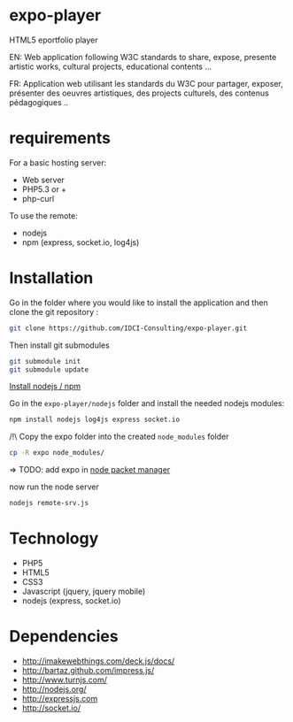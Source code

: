 expo-player
===========

HTML5 eportfolio player

EN:
Web application following W3C standards
to share, expose, presente
artistic works, cultural projects, educational contents ...

FR:
Application web utilisant les standards du W3C
pour partager, exposer, présenter
des oeuvres artistiques, des projects culturels, des contenus pédagogiques ..

requirements
============

For a basic hosting server:

 * Web server
 * PHP5.3 or +
 * php-curl

To use the remote:

 * nodejs
 * npm (express, socket.io, log4js)

Installation
============

Go in the folder where you would like to install the application and then clone
the git repository :

```sh
git clone https://github.com/IDCI-Consulting/expo-player.git
```

Then install git submodules

```sh
git submodule init
git submodule update
```

[Install nodejs / npm](http://nodejs.org/)

Go in the `expo-player/nodejs` folder and install the needed nodejs modules:

```sh
npm install nodejs log4js express socket.io
```

/!\ Copy the expo folder into the created `node_modules` folder

```sh
cp -R expo node_modules/
```

=> TODO: add expo in [node packet manager](https://npmjs.org/)

now run the node server

```sh
nodejs remote-srv.js
```

Technology
==========

 * PHP5
 * HTML5
 * CSS3
 * Javascript (jquery, jquery mobile)
 * nodejs (express, socket.io)

Dependencies
============

 * http://imakewebthings.com/deck.js/docs/
 * http://bartaz.github.com/impress.js/
 * http://www.turnjs.com/
 * http://nodejs.org/
 * http://expressjs.com
 * http://socket.io/

